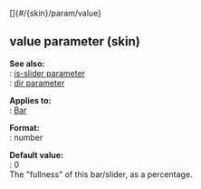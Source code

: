 []{#/{skin}/param/value}    
## value parameter (skin)    
**See also:**    
:   [is-slider parameter](/ref/%7Bskin%7D/param/is-slider/is-slider.md)    
:   [dir parameter](/ref/%7Bskin%7D/param/dir/dir.md)    
<!-- -->    
**Applies to:**    
:   [Bar](/ref/%7Bskin%7D/control/bar/bar.md)    
<!-- -->    
**Format:**    
:   number    
<!-- -->    
**Default value:**    
:   0    
The \"fullness\" of this bar/slider, as a percentage.  